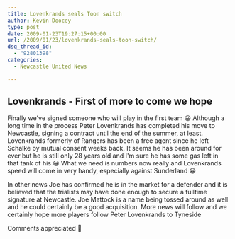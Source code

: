 ```yaml
---
title: Lovenkrands seals Toon switch
author: Kevin Doocey
type: post
date: 2009-01-23T19:27:15+00:00
url: /2009/01/23/lovenkrands-seals-toon-switch/
dsq_thread_id:
  - "92801398"
categories:
  - Newcastle United News

---
```

## Lovenkrands - First of more to come we hope

Finally we've signed someone who will play in the first team 😀 Although a long time in the process Peter Lovenkrands has completed his move to Newcastle, signing a contract until the end of the summer, at least. Lovenkrands formerly of Rangers has been a free agent since he left Schalke by mutual consent weeks back. It seems he has been around for ever but he is still only 28 years old and I'm sure he has some gas left in that tank of his 😀 What we need is numbers now really and Lovenkrands speed will come in very handy, especially against Sunderland 😀

In other news Joe has confirmed he is in the market for a defender and it is believed that the trialists may have done enough to secure a fulltime signature at Newcastle. Joe Mattock is a name being tossed around as well and he could certainly be a good acquisition. More news will follow and we certainly hope more players follow Peter Lovenkrands to Tyneside

Comments appreciated 🙂
